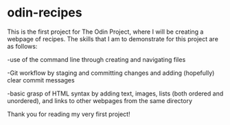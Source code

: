 # odin-recipes

This is the first project for The Odin Project, where I will be creating a webpage of recipes. The skills that I am to demonstrate for this project are as follows:

-use of the command line through creating and navigating files

-Git workflow by staging and committing changes and adding (hopefully) clear commit messages

-basic grasp of HTML syntax by adding text, images, lists (both ordered and unordered), and links to other webpages from the same directory

Thank you for reading my very first project!